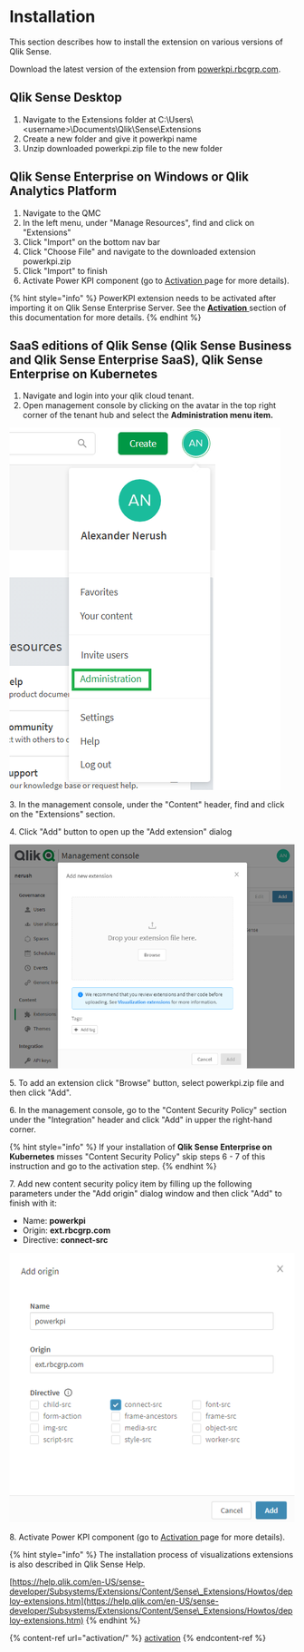# Installation

This section describes how to install the extension on various versions of Qlik Sense.

Download the latest version of the extension from [powerkpi.rbcgrp.com](https://powerkpi.rbcgrp.com).&#x20;

## Qlik Sense Desktop

1. Navigate to the Extensions folder at C:\Users\\\<username>\Documents\Qlik\Sense\Extensions
2. Create a new folder and give it powerkpi name
3. Unzip downloaded powerkpi.zip file to the new folder

## Qlik Sense Enterprise on Windows or Qlik Analytics Platform

1. Navigate to the QMC
2. In the left menu, under "Manage Resources", find and click on "Extensions"
3. Click "Import" on the bottom nav bar
4. Click "Choose File" and navigate to the downloaded extension powerkpi.zip
5. Click "Import" to finish
6. Activate Power KPI component (go to [Activation ](activation/)page for more details).

{% hint style="info" %}
PowerKPI extension needs to be activated after importing it on Qlik Sense Enterprise Server. See the [**Activation** ](activation/)section of this documentation for more details.
{% endhint %}

## SaaS editions of Qlik Sense (Qlik Sense Business and Qlik Sense Enterprise SaaS), Qlik Sense Enterprise on Kubernetes

1. Navigate and login into your qlik cloud tenant.
2. Open management console by clicking on the avatar in the top right corner of the tenant hub and select the **Administration **menu item**.**

![](.gitbook/assets/QlikCloudMenu.png)

3\.  In the management console, under the "Content" header, find and click on the "Extensions" section.

4\. Click "Add" button to open up the "Add extension" dialog

![](.gitbook/assets/QlikCloudAddNewExt.png)

5\. To add an extension click "Browse" button, select powerkpi.zip file and then click "Add".

6\.  In the management console, go to the "Content Security Policy" section under the "Integration" header and click "Add" in upper the right-hand corner.

{% hint style="info" %}
If your installation of **Qlik Sense Enterprise on Kubernetes** misses "Content Security Policy" skip steps 6 - 7 of this instruction and go to the activation step.
{% endhint %}

7\. Add new content security policy item by filling up the following parameters under the "Add origin" dialog window and then click "Add" to finish with it:

* Name: **powerkpi**
* Origin: **ext.rbcgrp.com**
* Directive: **connect-src**

![](.gitbook/assets/SecurityPolicy.png)

8\. Activate Power KPI component (go to [Activation ](activation/)page for more details).

{% hint style="info" %}
&#x20;The installation process of visualizations extensions is also described in Qlik Sense Help.

[https://help.qlik.com/en-US/sense-developer/Subsystems/Extensions/Content/Sense\_Extensions/Howtos/deploy-extensions.htm](https://help.qlik.com/en-US/sense-developer/Subsystems/Extensions/Content/Sense\_Extensions/Howtos/deploy-extensions.htm)
{% endhint %}

{% content-ref url="activation/" %}
[activation](activation/)
{% endcontent-ref %}
